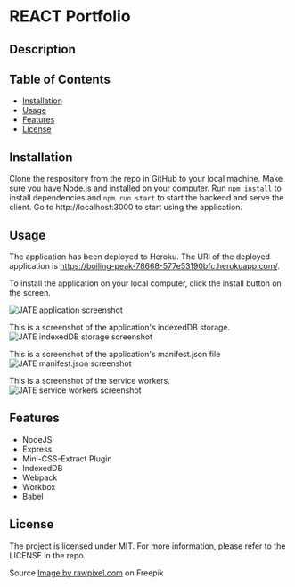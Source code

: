 # REACT Portfolio


## Description
  


## Table of Contents
  - [Installation](#installation)
  - [Usage](#usage)
  - [Features](#features)
  - [License](#license)


  ## Installation
  Clone the respository from the repo in GitHub to your local machine. Make sure you have Node.js and installed on your computer. Run `npm install` to install dependencies and `npm run start` to start the backend and serve the client. Go to http://localhost:3000 to start using the application.


  ## Usage
  The application has been deployed to Heroku. The URl of the deployed application is https://boiling-peak-78668-577e53190bfc.herokuapp.com/.

To install the application on your local computer, click the install button on the screen.
  
![JATE application screenshot](/images/JATE-application.png)

This is a screenshot of the application's indexedDB storage.
![JATE indexedDB storage  screenshot](/images/JATE-indexedDB-storage.png)

This is a screenshot of the application's manifest.json file
![JATE manifest.json screenshot](/images/JATE-manifest.json.png)

This is a screenshot of the service workers.
![JATE service workers screenshot](/images/JATE-service-workers.png)


 
 
  

## Features
* NodeJS
* Express
* Mini-CSS-Extract Plugin
* IndexedDB
* Webpack
* Workbox
* Babel



## License
The project is licensed under MIT. For more information, please refer to the LICENSE in the repo.
  

  Source
  <a href="https://www.freepik.com/free-vector/white-gray-geometric-pattern-background-vector_18240979.htm#query=website%20background&position=15&from_view=keyword&track=ais">Image by rawpixel.com</a> on Freepik